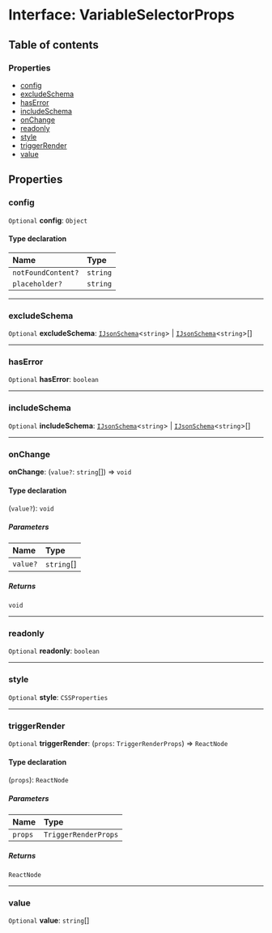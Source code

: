 # Interface: VariableSelectorProps

## Table of contents

### Properties

* [config](/en/auto-docs/form-materials/interfaces/VariableSelectorProps.md#config)
* [excludeSchema](/en/auto-docs/form-materials/interfaces/VariableSelectorProps.md#excludeschema)
* [hasError](/en/auto-docs/form-materials/interfaces/VariableSelectorProps.md#haserror)
* [includeSchema](/en/auto-docs/form-materials/interfaces/VariableSelectorProps.md#includeschema)
* [onChange](/en/auto-docs/form-materials/interfaces/VariableSelectorProps.md#onchange)
* [readonly](/en/auto-docs/form-materials/interfaces/VariableSelectorProps.md#readonly)
* [style](/en/auto-docs/form-materials/interfaces/VariableSelectorProps.md#style)
* [triggerRender](/en/auto-docs/form-materials/interfaces/VariableSelectorProps.md#triggerrender)
* [value](/en/auto-docs/form-materials/interfaces/VariableSelectorProps.md#value)

## Properties

### config

`Optional` **config**: `Object`

#### Type declaration

| Name | Type |
| :------ | :------ |
| `notFoundContent?` | `string` |
| `placeholder?` | `string` |

***

### excludeSchema

`Optional` **excludeSchema**: [`IJsonSchema`](/en/auto-docs/form-materials/interfaces/IJsonSchema.md)<`string`> | [`IJsonSchema`](/en/auto-docs/form-materials/interfaces/IJsonSchema.md)<`string`>\[]

***

### hasError

`Optional` **hasError**: `boolean`

***

### includeSchema

`Optional` **includeSchema**: [`IJsonSchema`](/en/auto-docs/form-materials/interfaces/IJsonSchema.md)<`string`> | [`IJsonSchema`](/en/auto-docs/form-materials/interfaces/IJsonSchema.md)<`string`>\[]

***

### onChange

**onChange**: (`value?`: `string`\[]) => `void`

#### Type declaration

(`value?`): `void`

##### Parameters

| Name | Type |
| :------ | :------ |
| `value?` | `string`\[] |

##### Returns

`void`

***

### readonly

`Optional` **readonly**: `boolean`

***

### style

`Optional` **style**: `CSSProperties`

***

### triggerRender

`Optional` **triggerRender**: (`props`: `TriggerRenderProps`) => `ReactNode`

#### Type declaration

(`props`): `ReactNode`

##### Parameters

| Name | Type |
| :------ | :------ |
| `props` | `TriggerRenderProps` |

##### Returns

`ReactNode`

***

### value

`Optional` **value**: `string`\[]
